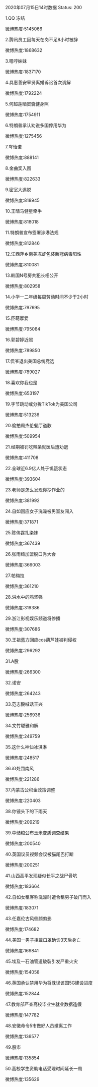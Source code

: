 2020年07月15日14时数据
Status: 200

1.QQ 冻结

微博热度:5145066

2.腾讯员工因每天在岗不足8小时被辞

微博热度:1868632

3.嗯哼妹妹

微博热度:1837170

4.具惠善安宰贤离婚诉讼首次调解

微博热度:1792224

5.何超莲晒窦骁健身照

微博热度:1754911

6.特朗普承认劝说多国停用华为

微博热度:1275456

7.岑怡诺

微博热度:888141

8.金曲奖入围

微博热度:822633

9.密室大逃脱

微博热度:818945

10.王晴马健星牵手

微博热度:818018

11.特朗普宣布签署涉港法规

微博热度:812846

12.江西萍乡南美冻虾包装新冠病毒阳性

微博热度:810081

13.韩国N号房共犯长相公开

微博热度:802958

14.小学一二年级每周劳动时间不少于2小时

微博热度:797695

15.臣萌厚爱

微博热度:795084

16.郭碧婷近照

微博热度:789850

17.侃爷退出美国总统竞选

微博热度:789027

18.喜欢你我也是

微博热度:653197

19.字节跳动或分拆TikTok为美国公司

微博热度:513236

20.偷拍周杰伦餐厅道歉

微博热度:509954

21.经期被罚吃辣条就医后遭劝退

微博热度:411708

22.全球近6.9亿人处于饥饿状态

微博热度:393604

23.老师是怎么发现你抄作业的

微博热度:381992

24.自如回应女子洗澡被男室友闯入

微博热度:371871

25.陈伟霆扎染袜

微博热度:367439

26.张雨绮加盟脱口秀大会

微博热度:366003

27.帕梅拉

微博热度:361210

28.洪水中的鸡坚强

微博热度:319386

29.浙江影视娱乐频道将停播

微博热度:307686

30.王祖蓝方回应cos葫芦娃被判侵权

微博热度:296292

31.A股

微博热度:266300

32.诺安

微博热度:264243

33.范志毅喊话王兴

微博热度:256936

34.文竹聪雅和解

微博热度:249759

35.这什么神仙冰淇淋

微博热度:248517

36.iG处罚南风

微博热度:221286

37.内蒙古公积金政策调整

微博热度:220403

38.你镜头下的下雨天

微博热度:209219

39.中储粮公布玉米变质调查结果

微博热度:200540

40.英国议员视频会议被猫尾巴打断

微博热度:200251

41.山西高平发现疑似长平之战尸骨坑

微博热度:183664

42.自如女租客称洗澡时遭合租男子破门而入

微博热度:183071

43.任嘉伦古风侧颜剪影

微博热度:174682

44.美国一男子拒戴口罩确诊3天后身亡

微博热度:169841

45.埃及一石油管道破裂引发严重火灾

微博热度:154058

46.英国承认禁用华为将耽误该国5G建设进度

微博热度:152844

47.教育部严查高校毕业生就业数据造假

微博热度:147782

48.安徽命令5市做好人员撤离工作

微博热度:136577

49.股市

微博热度:135854

50.高校学生资助电话受理时间延长一周

微博热度:135629

